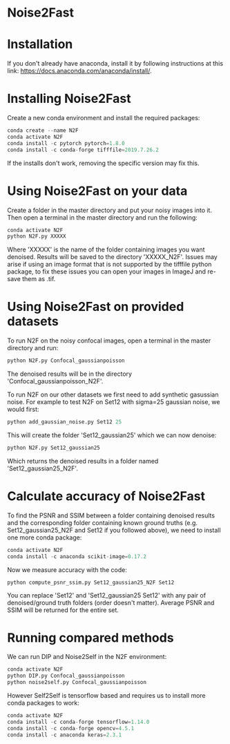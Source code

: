 # Noise2Fast

# Installation
If you don't already have anaconda, install it by following instructions at this link: https://docs.anaconda.com/anaconda/install/.

# Installing Noise2Fast

Create a new conda environment and install the required packages:

```python
conda create --name N2F
conda activate N2F
conda install -c pytorch pytorch=1.8.0
conda install -c conda-forge tifffile=2019.7.26.2
```
If the installs don't work, removing the specific version may fix this.
# Using Noise2Fast on your data

Create a folder in the master directory and put your noisy images into it. Then open a terminal in the master directory and run the following:

```python
conda activate N2F
python N2F.py XXXXX
```
Where 'XXXXX' is the name of the folder containing images you want denoised. Results will be saved to the directory 'XXXXX_N2F'. Issues may arise if using an image format that is not supported by the tifffile python package, to fix these issues you can open your images in ImageJ and re-save them as .tif.

# Using Noise2Fast on provided datasets

To run N2F on the noisy confocal images, open a terminal in the master directory and run:

```python
python N2F.py Confocal_gaussianpoisson
```
The denoised results will be in the directory 'Confocal_gaussianpoisson_N2F'.

To run N2F on our other datasets we first need to add synthetic gasussian noise. For example to test N2F on Set12 with sigma=25 gaussian noise, we would first: 
```python
python add_gaussian_noise.py Set12 25
```
This will create the folder 'Set12_gaussian25' which we can now denoise:

```python
python N2F.py Set12_gaussian25
```
Which returns the denoised results in a folder named 'Set12_gaussian25_N2F'.

# Calculate accuracy of Noise2Fast

To find the PSNR and SSIM between a folder containing denoised results and the corresponding folder containing known ground truths (e.g. Set12_gaussian25_N2F and Set12 if you followed above), we need to install one more conda package:

```python
conda activate N2F
conda install -c anaconda scikit-image=0.17.2
```

Now we measure accuracy with the code:
```terminal
python compute_psnr_ssim.py Set12_gaussian25_N2F Set12
```

You can replace 'Set12' and 'Set12_gaussian25 Set12' with any pair of denoised/ground truth folders (order doesn't matter). Average PSNR and SSIM will be returned for the entire set.

# Running compared methods

We can run DIP and Noise2Self in the N2F environment:

```python
conda activate N2F
python DIP.py Confocal_gaussianpoisson
python noise2self.py Confocal_gaussianpoisson
```

However Self2Self is tensorflow based and requires us to install more conda packages to work:

```python
conda activate N2F
conda install -c conda-forge tensorflow=1.14.0
conda install -c conda-forge opencv=4.5.1
conda install -c anaconda keras=2.3.1
```

